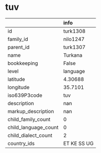 # tuv
|                      | info        |
|:---------------------|:------------|
| id                   | turk1308    |
| family_id            | nilo1247    |
| parent_id            | turk1307    |
| name                 | Turkana     |
| bookkeeping          | False       |
| level                | language    |
| latitude             | 4.30688     |
| longitude            | 35.7101     |
| iso639P3code         | tuv         |
| description          | nan         |
| markup_description   | nan         |
| child_family_count   | 0           |
| child_language_count | 0           |
| child_dialect_count  | 2           |
| country_ids          | ET KE SS UG |